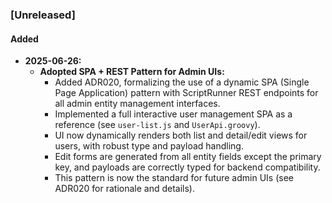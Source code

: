 ### [Unreleased]
#### Added
- **2025-06-26:**
    - **Adopted SPA + REST Pattern for Admin UIs:**
        - Added ADR020, formalizing the use of a dynamic SPA (Single Page Application) pattern with ScriptRunner REST endpoints for all admin entity management interfaces.
        - Implemented a full interactive user management SPA as a reference (see `user-list.js` and `UserApi.groovy`).
        - UI now dynamically renders both list and detail/edit views for users, with robust type and payload handling.
        - Edit forms are generated from all entity fields except the primary key, and payloads are correctly typed for backend compatibility.
        - This pattern is now the standard for future admin UIs (see ADR020 for rationale and details).
